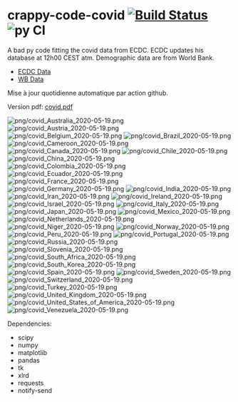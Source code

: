 # crappy-code-covid [![Build Status](https://cloud.drone.io/api/badges/a-lemonnier/crappy-code-covid/status.svg)](https://cloud.drone.io/a-lemonnier/crappy-code-covid) ![py CI](https://github.com/a-lemonnier/crappy-code-covid/workflows/py%20CI/badge.svg)
 
A bad py code fitting the covid data from ECDC. ECDC updates his database at 12h00 CEST atm. Demographic data are from World Bank.
 
- [ECDC Data](https://www.ecdc.europa.eu/en/publications-data/download-todays-data-geographic-distribution-covid-19-cases-worldwide)
- [WB Data](https://data.worldbank.org/indicator/sp.pop.totl)
 
 
Mise à jour quotidienne automatique par action github.
 
Version pdf: [covid.pdf](https://github.com/a-lemonnier/crappy-code-covid/raw/master/covid.pdf)
 
![png/covid_Australia_2020-05-19.png](png/covid_Australia_2020-05-19.png)
![png/covid_Austria_2020-05-19.png](png/covid_Austria_2020-05-19.png)
![png/covid_Belgium_2020-05-19.png](png/covid_Belgium_2020-05-19.png)
![png/covid_Brazil_2020-05-19.png](png/covid_Brazil_2020-05-19.png)
![png/covid_Cameroon_2020-05-19.png](png/covid_Cameroon_2020-05-19.png)
![png/covid_Canada_2020-05-19.png](png/covid_Canada_2020-05-19.png)
![png/covid_Chile_2020-05-19.png](png/covid_Chile_2020-05-19.png)
![png/covid_China_2020-05-19.png](png/covid_China_2020-05-19.png)
![png/covid_Colombia_2020-05-19.png](png/covid_Colombia_2020-05-19.png)
![png/covid_Ecuador_2020-05-19.png](png/covid_Ecuador_2020-05-19.png)
![png/covid_France_2020-05-19.png](png/covid_France_2020-05-19.png)
![png/covid_Germany_2020-05-19.png](png/covid_Germany_2020-05-19.png)
![png/covid_India_2020-05-19.png](png/covid_India_2020-05-19.png)
![png/covid_Iran_2020-05-19.png](png/covid_Iran_2020-05-19.png)
![png/covid_Ireland_2020-05-19.png](png/covid_Ireland_2020-05-19.png)
![png/covid_Israel_2020-05-19.png](png/covid_Israel_2020-05-19.png)
![png/covid_Italy_2020-05-19.png](png/covid_Italy_2020-05-19.png)
![png/covid_Japan_2020-05-19.png](png/covid_Japan_2020-05-19.png)
![png/covid_Mexico_2020-05-19.png](png/covid_Mexico_2020-05-19.png)
![png/covid_Netherlands_2020-05-19.png](png/covid_Netherlands_2020-05-19.png)
![png/covid_Niger_2020-05-19.png](png/covid_Niger_2020-05-19.png)
![png/covid_Norway_2020-05-19.png](png/covid_Norway_2020-05-19.png)
![png/covid_Peru_2020-05-19.png](png/covid_Peru_2020-05-19.png)
![png/covid_Portugal_2020-05-19.png](png/covid_Portugal_2020-05-19.png)
![png/covid_Russia_2020-05-19.png](png/covid_Russia_2020-05-19.png)
![png/covid_Slovenia_2020-05-19.png](png/covid_Slovenia_2020-05-19.png)
![png/covid_South_Africa_2020-05-19.png](png/covid_South_Africa_2020-05-19.png)
![png/covid_South_Korea_2020-05-19.png](png/covid_South_Korea_2020-05-19.png)
![png/covid_Spain_2020-05-19.png](png/covid_Spain_2020-05-19.png)
![png/covid_Sweden_2020-05-19.png](png/covid_Sweden_2020-05-19.png)
![png/covid_Switzerland_2020-05-19.png](png/covid_Switzerland_2020-05-19.png)
![png/covid_Turkey_2020-05-19.png](png/covid_Turkey_2020-05-19.png)
![png/covid_United_Kingdom_2020-05-19.png](png/covid_United_Kingdom_2020-05-19.png)
![png/covid_United_States_of_America_2020-05-19.png](png/covid_United_States_of_America_2020-05-19.png)
![png/covid_Venezuela_2020-05-19.png](png/covid_Venezuela_2020-05-19.png)
 
Dependencies:
- scipy
- numpy
- matplotlib
- pandas
- tk
- xlrd
- requests
- notify-send
